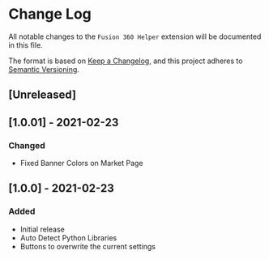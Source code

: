 # Change Log

All notable changes to the `Fusion 360 Helper` extension will be documented in this file.

The format is based on [Keep a Changelog](https://keepachangelog.com/en/1.0.0/),
and this project adheres to [Semantic Versioning](https://semver.org/spec/v2.0.0.html).

## [Unreleased]

## [1.0.01] - 2021-02-23

### Changed

- Fixed Banner Colors on Market Page

## [1.0.0] - 2021-02-23

### Added

- Initial release
- Auto Detect Python Libraries
- Buttons to overwrite the current settings
